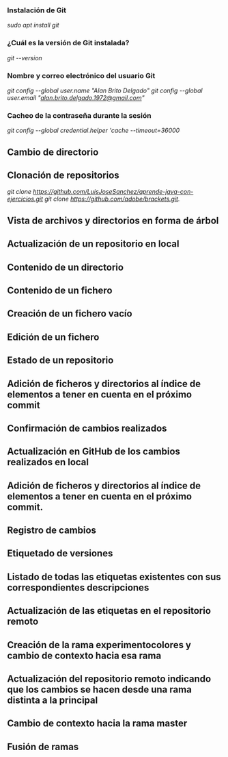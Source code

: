 ### Instalación de Git
_sudo apt install git_
### ¿Cuál es la versión de Git instalada?
_git --version_
### Nombre y correo electrónico del usuario Git
_git config --global user.name "Alan Brito Delgado"_
_git config --global user.email "alan.brito.delgado.1972@gmail.com"_
### Cacheo de la contraseña durante la sesión
_git config --global credential.helper 'cache --timeout=36000_
## Cambio de directorio
## Clonación de repositorios
_git clone https://github.com/LuisJoseSanchez/aprende-java-con-ejercicios.git_
_git clone https://github.com/adobe/brackets.git._
## Vista de archivos y directorios en forma de árbol
## Actualización de un repositorio en local
## Contenido de un directorio
## Contenido de un fichero
## Creación de un fichero vacío
## Edición de un fichero
## Estado de un repositorio
## Adición de ficheros y directorios al índice de elementos a tener en cuenta en el próximo commit
## Confirmación de cambios realizados
## Actualización en GitHub de los cambios realizados en local
## Adición de ficheros y directorios al índice de elementos a tener en cuenta en el próximo commit.
## Registro de cambios
## Etiquetado de versiones
## Listado de todas las etiquetas existentes con sus correspondientes descripciones
## Actualización de las etiquetas en el repositorio remoto
## Creación de la rama experimentocolores y cambio de contexto hacia esa rama
## Actualización del repositorio remoto indicando que los cambios se hacen desde una rama distinta a la principal
## Cambio de contexto hacia la rama master
## Fusión de ramas

